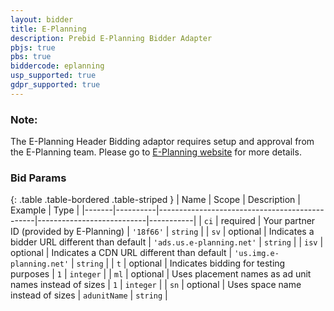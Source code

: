 ```yaml
---
layout: bidder
title: E-Planning
description: Prebid E-Planning Bidder Adapter
pbjs: true
pbs: true
biddercode: eplanning
usp_supported: true
gdpr_supported: true
---
```




### Note:
The E-Planning Header Bidding adaptor requires setup and approval from the E-Planning team. Please go to [E-Planning website](http://www.e-planning.net) for more details.

### Bid Params

{: .table .table-bordered .table-striped }
| Name  | Scope    | Description                                   | Example                   | Type      |
|-------|----------|-----------------------------------------------|---------------------------|-----------|
| `ci`  | required | Your partner ID (provided by E-Planning)      | `'18f66'`                 | `string`  |
| `sv`  | optional | Indicates a bidder URL different than default | `'ads.us.e-planning.net'` | `string`  |
| `isv` | optional | Indicates a CDN URL different than default    | `'us.img.e-planning.net'` | `string`  |
| `t`   | optional | Indicates bidding for testing purposes        | `1`                       | `integer` |
| `ml`  | optional | Uses placement names as ad unit names instead of sizes | `1`              | `integer` |
| `sn`  | optional | Uses space name instead of sizes              | `adunitName`              | `string`  |
